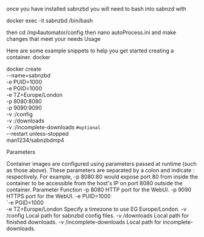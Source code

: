 once you have installed sabnzbd you will need to bash into sabnzd with

docker exec -it sabnzbd /bin/bash

then cd /mp4automator/config then nano autoProcess.ini and make changes that meet your needs
Usage

Here are some example snippets to help you get started creating a container.
docker

docker create \
  --name=sabnzbd \
  -e PUID=1000 \
  -e PGID=1000 \
  -e TZ=Europe/London \
  -p 8080:8080 \
  -p 9090:9090 \
  -v <path to data>:/config \
  -v <path to downloads>:/downloads \
  -v <path to incomplete downloads>:/incomplete-downloads `#optional` \
  --restart unless-stopped \
 man1234/sabnzbdmp4

Parameters

Container images are configured using parameters passed at runtime (such as those above). These parameters are separated by a colon and indicate <external>:<internal> respectively. For example, -p 8080:80 would expose port 80 from inside the container to be accessible from the host's IP on port 8080 outside the container.
Parameter 	Function
-p 8080 	HTTP port for the WebUI.
-p 9090 	HTTPS port for the WebUI.
-e PUID=1000 	
`-e PGID=1000 	
-e TZ=Europe/London 	Specify a timezone to use EG Europe/London.
-v /config 	Local path for sabnzbd config files.
-v /downloads 	Local path for finished downloads.
-v /incomplete-downloads 	Local path for incomplete-downloads.
